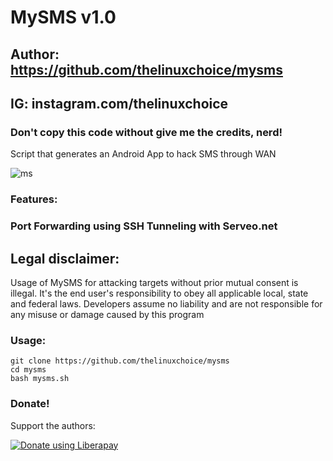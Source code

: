 # MySMS v1.0
## Author: https://github.com/thelinuxchoice/mysms
## IG: instagram.com/thelinuxchoice
### Don't copy this code without give me the credits, nerd! 

Script that generates an Android App to hack SMS through WAN 

![ms](https://user-images.githubusercontent.com/34893261/44208253-4869cf80-a136-11e8-9758-ed34a9be6458.png)

### Features:
### Port Forwarding using SSH Tunneling with Serveo.net

## Legal disclaimer:

Usage of MySMS for attacking targets without prior mutual consent is illegal. It's the end user's responsibility to obey all applicable local, state and federal laws. Developers assume no liability and are not responsible for any misuse or damage caused by this program 


### Usage:
```
git clone https://github.com/thelinuxchoice/mysms
cd mysms
bash mysms.sh
```

### Donate!
Support the authors:

<noscript><a href="https://liberapay.com/thelinuxchoice/donate"><img alt="Donate using Liberapay" src="https://liberapay.com/assets/widgets/donate.svg"></a></noscript>
